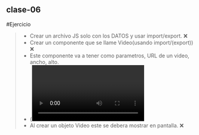 ## **clase-06**

#Ejercicio

>* Crear un archivo JS solo con los DATOS y usar import/export.  :x:
>* Crear un componente que se llame Video(usando import/(export))  :x:
>* Este componente va a tener como parametros, URL de un video, ancho, alto. 
>* (<video> https://www.w3schools.com/tags/tag_video.asp)
>* Al crear un objeto Video este se debera mostrar en pantalla.  :x:
